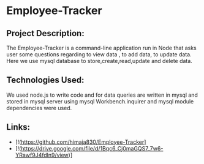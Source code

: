 # Employee-Tracker
## Project Description:
The Employee-Tracker is a command-line application run in Node that asks user some questions regarding to view data , to add data, to update data. Here we use mysql database to store,create,read,update and delete data.
## Technologies Used:
We used node.js to write code and for data queries are written in mysql and stored in mysql server using mysql Workbench.inquirer and mysql module dependencies were used.
## Links:
* [!(https://github.com/himaja830/Employee-Tracker]
* [!(https://drive.google.com/file/d/1Bqc6_Cj0maGQS7_7w6-YRawf9J4fdln9/view)]